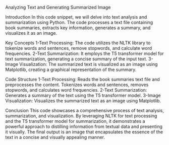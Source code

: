 Analyzing Text and Generating Summarized Image


Introduction
In this code snippet, we will delve into text analysis and summarization using Python. The code processes a text file containing book summaries, extracts key information, generates a summary, and visualizes it as an image.


Key Concepts
1-Text Processing: The code utilizes the NLTK library to tokenize words and sentences, remove stopwords, and calculate word frequencies.
2-Text Summarization: It employs the T5 transformer model for text summarization, generating a concise summary of the input text.
3-Image Visualization: The summarized text is visualized as an image using Matplotlib, creating a graphical representation of the summary.



Code Structure
1-Text Processing:
Reads the book summaries text file and preprocesses the content.
Tokenizes words and sentences, removes stopwords, and calculates word frequencies.
2-Text Summarization:
Generates a summary of the text using the T5 transformer model.
3-Image Visualization:
Visualizes the summarized text as an image using Matplotlib.



Conclusion
This code showcases a comprehensive process of text analysis, summarization, and visualization. By leveraging NLTK for text processing and the T5 transformer model for summarization, it demonstrates a powerful approach to distilling information from textual data and presenting it visually. The final output is an image that encapsulates the essence of the text in a concise and visually appealing manner.